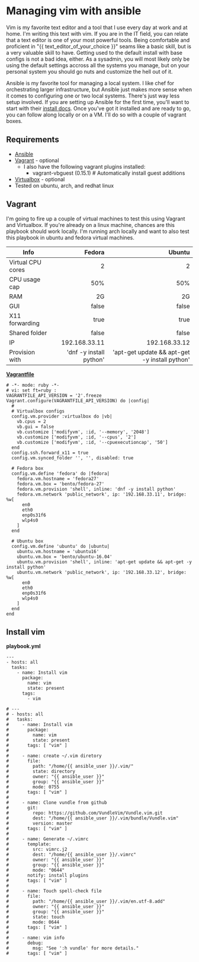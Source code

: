 # Managing vim with ansible

Vim is my favorite text editor and a tool that I use every day at work and at home.  I'm writing this text with vim.  If you are in the IT field, you can relate that a text editor is one of your most powerful tools.  Being comfortable and proficient in "{{ text_editor_of_your_choice }}" seams like a basic skill, but is a very valuable skill to have.  Getting used to the default install with base configs is not a bad idea, either.  As a sysadmin, you will most likely only be using the default settings accross all the systems you manage, but on your personal system you should go nuts and customize the hell out of it.

Ansible is my favorite tool for managing a local system.  I like chef for orchestrating larger infrastructure, but Ansible just makes more sense when it comes to configuring one or two local systems.  There's just way less setup involved.  If you are setting up Ansible for the first time, you'll want to start with their [install docs](http://docs.ansible.com/ansible/latest/intro_installation.html).  Once you've got it installed and are ready to go, you can follow along locally or on a VM.  I'll do so with a couple of vagrant boxes.


## Requirements
* [Ansible](http://docs.ansible.com/ansible/latest/intro_installation.html)
* [Vagrant](https://www.vagrantup.com/docs/installation/) - optional
  * I also have the following vagrant plugins installed:
    * vagrant-vbguest (0.15.1) # Automatically install guest additions
* [Virtualbox](https://www.virtualbox.org/wiki/Downloads) - optional
* Tested on ubuntu, arch, and redhat linux

## Vagrant

I'm going to fire up a couple of virtual machines to test this using Vagrant and Virtualbox.  If you're already on a linux machine, chances are this playbook should work locally. I'm running arch locally and want to also test this playbook in ubuntu and fedora virtual machines.

| Info              | Fedora | Ubuntu |
| ----------------- | -----:| -------:|
| Virtual CPU cores |     2 |       2 |
| CPU usage cap     |   50% |     50% |
| RAM               |    2G |      2G |
| GUI               | false |   false |
| X11 forwarding    |  true |    true |
| Shared folder     | false |   false |
| IP                | 192.168.33.11 | 192.168.33.12 |
| Provision with    | 'dnf -y install python' | 'apt-get update && apt-get -y install python' |

**[Vagrantfile]()**

```
# -*- mode: ruby -*-
# vi: set ft=ruby :
VAGRANTFILE_API_VERSION = '2'.freeze
Vagrant.configure(VAGRANTFILE_API_VERSION) do |config|
  #
  # Virtualbox configs
  config.vm.provider :virtualbox do |vb|
    vb.cpus = 2
    vb.gui = false
    vb.customize ['modifyvm', :id, '--memory', '2048']
    vb.customize ['modifyvm', :id, '--cpus', '2']
    vb.customize ['modifyvm', :id, '--cpuexecutioncap', '50']
  end
  config.ssh.forward_x11 = true
  config.vm.synced_folder '', '', disabled: true

  # Fedora box
  config.vm.define 'fedora' do |fedora|
    fedora.vm.hostname = 'fedora27'
    fedora.vm.box = 'bento/fedora-27'
    fedora.vm.provision 'shell', inline: 'dnf -y install python'
    fedora.vm.network 'public_network', ip: '192.168.33.11', bridge: %w[
      en0
      eth0
      enp0s31f6
      wlp4s0
    ]
  end

  # Ubuntu box
  config.vm.define 'ubuntu' do |ubuntu|
    ubuntu.vm.hostname = 'ubuntu16'
    ubuntu.vm.box = 'bento/ubuntu-16.04'
    ubuntu.vm.provision 'shell', inline: 'apt-get update && apt-get -y install python'
    ubuntu.vm.network 'public_network', ip: '192.168.33.12', bridge: %w[
      en0
      eth0
      enp0s31f6
      wlp4s0
    ]
  end
end
```

## Install vim 

**playbook.yml**

    ---
    - hosts: all
      tasks:
        - name: Install vim
          package:
            name: vim
            state: present
          tags:
            - vim


```
# ---
# - hosts: all
#   tasks:
#     - name: Install vim
#       package:
#         name: vim
#         state: present
#       tags: [ "vim" ]
# 
#     - name: create ~/.vim diretory
#       file:
#         path: "/home/{{ ansible_user }}/.vim/"
#         state: directory
#         owner: "{{ ansible_user }}"
#         group: "{{ ansible_user }}"
#         mode: 0755
#       tags: [ "vim" ]
# 
#     - name: Clone vundle from github
#       git:
#         repo: https://github.com/VundleVim/Vundle.vim.git
#         dest: "/home/{{ ansible_user }}/.vim/bundle/Vundle.vim"
#         version: master
#       tags: [ "vim" ]
# 
#     - name: Generate ~/.vimrc
#       template:
#         src: vimrc.j2
#         dest: "/home/{{ ansible_user }}/.vimrc"
#         owner: "{{ ansible_user }}"
#         group: "{{ ansible_user }}"
#         mode: "0644"
#       notify: install plugins
#       tags: [ "vim" ]
# 
#     - name: Touch spell-check file
#       file:
#         path: "/home/{{ ansible_user }}/.vim/en.utf-8.add"
#         owner: "{{ ansible_user }}"
#         group: "{{ ansible_user }}"
#         state: touch
#         mode: 0644
#       tags: [ "vim" ]
# 
#     - name: vim info
#       debug:
#         msg: "See ':h vundle' for more details."
#       tags: [ "vim" ]
```
